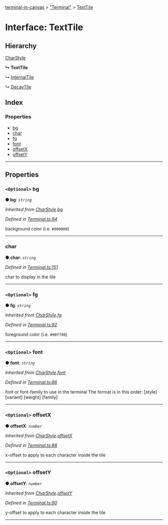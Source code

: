 [terminal-in-canvas](../README.md) > ["Terminal"](../modules/_terminal_.md) > [TextTile](../interfaces/_terminal_.texttile.md)

# Interface: TextTile

## Hierarchy

 [CharStyle](_terminal_.charstyle.md)

**↳ TextTile**

↳  [InternalTile](_terminal_.internaltile.md)

↳  [DecayTile](_terminal_.decaytile.md)

## Index

### Properties

* [bg](_terminal_.texttile.md#bg)
* [char](_terminal_.texttile.md#char)
* [fg](_terminal_.texttile.md#fg)
* [font](_terminal_.texttile.md#font)
* [offsetX](_terminal_.texttile.md#offsetx)
* [offsetY](_terminal_.texttile.md#offsety)

---

## Properties

<a id="bg"></a>

### `<Optional>` bg

**● bg**: *`string`*

*Inherited from [CharStyle](_terminal_.charstyle.md).[bg](_terminal_.charstyle.md#bg)*

*Defined in [Terminal.ts:94](https://github.com/danikaze/terminal-in-canvas/blob/a5ea4f7/src/Terminal.ts#L94)*

background color (i.e. `#000000`)

___
<a id="char"></a>

###  char

**● char**: *`string`*

*Defined in [Terminal.ts:151](https://github.com/danikaze/terminal-in-canvas/blob/a5ea4f7/src/Terminal.ts#L151)*

char to display in the tile

___
<a id="fg"></a>

### `<Optional>` fg

**● fg**: *`string`*

*Inherited from [CharStyle](_terminal_.charstyle.md).[fg](_terminal_.charstyle.md#fg)*

*Defined in [Terminal.ts:92](https://github.com/danikaze/terminal-in-canvas/blob/a5ea4f7/src/Terminal.ts#L92)*

foreground color (i.e. `#00ff00`)

___
<a id="font"></a>

### `<Optional>` font

**● font**: *`string`*

*Inherited from [CharStyle](_terminal_.charstyle.md).[font](_terminal_.charstyle.md#font)*

*Defined in [Terminal.ts:86](https://github.com/danikaze/terminal-in-canvas/blob/a5ea4f7/src/Terminal.ts#L86)*

font or font-family to use in the terminal The format is in this order: \[style\] \[variant\] \[weight\] \[family\]

___
<a id="offsetx"></a>

### `<Optional>` offsetX

**● offsetX**: *`number`*

*Inherited from [CharStyle](_terminal_.charstyle.md).[offsetX](_terminal_.charstyle.md#offsetx)*

*Defined in [Terminal.ts:88](https://github.com/danikaze/terminal-in-canvas/blob/a5ea4f7/src/Terminal.ts#L88)*

x-offset to apply to each character inside the tile

___
<a id="offsety"></a>

### `<Optional>` offsetY

**● offsetY**: *`number`*

*Inherited from [CharStyle](_terminal_.charstyle.md).[offsetY](_terminal_.charstyle.md#offsety)*

*Defined in [Terminal.ts:90](https://github.com/danikaze/terminal-in-canvas/blob/a5ea4f7/src/Terminal.ts#L90)*

y-offset to apply to each character inside the tile

___

